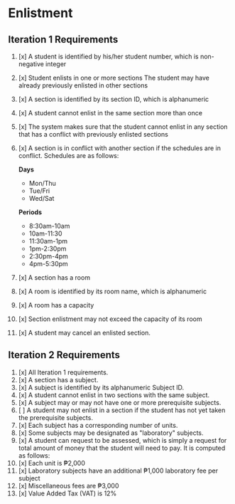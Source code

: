 # Enlistment

## Iteration 1 Requirements

1. [x] A student is identified by his/her student number, which is non-negative integer
2. [x] Student enlists in one or more sections The student may have already previously enlisted in other sections
3. [x] A section is identified by its section ID, which is alphanumeric
4. [x] A student cannot enlist in the same section more than once
5. [x] The system makes sure that the student cannot enlist in any section that has a conflict with previously enlisted sections
6. [x] A section is in conflict with another section if the schedules are in conflict. Schedules are as follows:
   
    **Days**
      - Mon/Thu
      - Tue/Fri
      - Wed/Sat

    **Periods**
      - 8:30am-10am 
      - 10am-11:30
      - 11:30am-1pm
      - 1pm-2:30pm
      - 2:30pm-4pm
      - 4pm-5:30pm

7. [x] A section has a room
8. [x] A room is identified by its room name, which is alphanumeric
9. [x] A room has a capacity
10. [x] Section enlistment may not exceed the capacity of its room
11. [x] A student may cancel an enlisted section.

## Iteration 2 Requirements

1. [x] All Iteration 1 requirements.
2. [x] A section has a subject.
3. [x] A subject is identified by its alphanumeric Subject ID.
4. [x] A student cannot enlist in two sections with the same subject.
5. [x] A subject may or may not have one or more prerequisite subjects.
6. [ ] A student may not enlist in a section if the student has not yet taken the prerequisite subjects.
7. [x] Each subject has a corresponding number of units.
8. [x] Some subjects may be designated as "laboratory" subjects.
9. [x] A student can request to be assessed, which is simply a request for total amount of money that the student will need to pay. It is computed as follows:
10. [x] Each unit is ₱2,000
11. [x] Laboratory subjects have an additional ₱1,000 laboratory fee per subject
12. [x] Miscellaneous fees are ₱3,000
13. [x] Value Added Tax (VAT) is 12%
